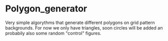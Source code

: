 # Polygon_generator
Very simple algorythms that generate different polygons on grid pattern backgrounds.
For now we only have triangles, soon circles will be added an probabily also some random "control" figures.
